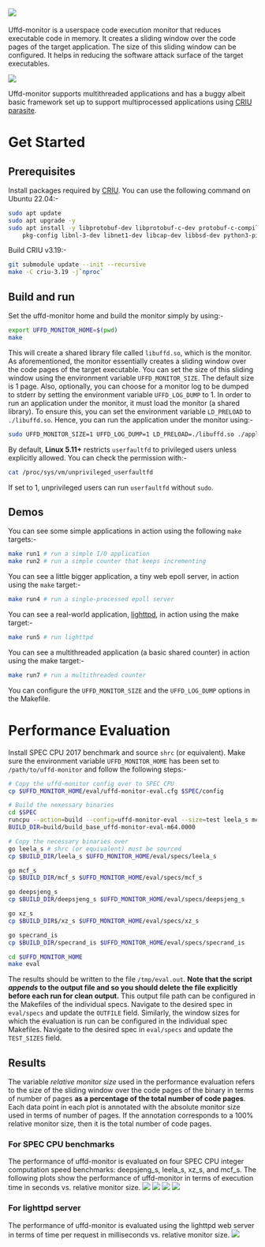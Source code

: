 # ![](images/title.png)

Uffd-monitor is a userspace code execution monitor that reduces executable code in memory. It creates a sliding window over the code pages of the target application. The size of this sliding window can be configured. It helps in reducing the software attack surface of the target executables.

![](images/diagram.png)

Uffd-monitor supports multithreaded applications and has a buggy albeit basic framework set up to support multiprocessed applications using [CRIU parasite](https://criu.org/Parasite_code).

# Get Started

## Prerequisites

Install packages required by [CRIU](https://criu.org/Installation). You can use the following command on Ubuntu 22.04:-
```zsh
sudo apt update
sudo apt upgrade -y
sudo apt install -y libprotobuf-dev libprotobuf-c-dev protobuf-c-compiler protobuf-compiler \
    pkg-config libnl-3-dev libnet1-dev libcap-dev libbsd-dev python3-pip cmake
```
Build CRIU v3.19:-
```zsh
git submodule update --init --recursive
make -C criu-3.19 -j`nproc`
```

## Build and run

Set the uffd-monitor home and build the monitor simply by using:-
```zsh
export UFFD_MONITOR_HOME=$(pwd)
make
```
This will create a shared library file called `libuffd.so`, which is the monitor. As aforementioned, the monitor essentially creates a sliding window over the code pages of the target executable. You can set the size of this sliding window using the environment variable `UFFD_MONITOR_SIZE`. The default size is 1 page. Also, optionally, you can choose for a monitor log to be dumped to stderr by setting the environment variable `UFFD_LOG_DUMP` to 1. In order to run an application under the monitor, it must load the monitor (a shared library). To ensure this, you can set the environment variable `LD_PRELOAD` to `./libuffd.so`. Hence, you can run the application under the monitor using:-
```zsh
sudo UFFD_MONITOR_SIZE=1 UFFD_LOG_DUMP=1 LD_PRELOAD=./libuffd.so ./application
```
By default, **Linux 5.11+** restricts `userfaultfd` to privileged users unless explicitly allowed. You can check the permission with:-
```zsh
cat /proc/sys/vm/unprivileged_userfaultfd
```
If set to 1, unprivileged users can run `userfaultfd` without `sudo`.

## Demos

You can see some simple applications in action using the following `make` targets:-
```zsh
make run1 # run a simple I/O application
make run2 # run a simple counter that keeps incrementing
```
You can see a little bigger application, a tiny web epoll server, in action using the `make` target:-
```zsh
make run4 # run a single-processed epoll server
```
You can see a real-world application, [lighttpd](https://www.lighttpd.net/), in action using the make target:-
```zsh
make run5 # run lighttpd
```
You can see a multithreaded application (a basic shared counter) in action using the make target:-
```zsh
make run7 # run a multithreaded counter
```
You can configure the `UFFD_MONITOR_SIZE` and the `UFFD_LOG_DUMP` options in the Makefile.

# Performance Evaluation

Install SPEC CPU 2017 benchmark and source `shrc` (or equivalent). Make sure the environment variable `UFFD_MONITOR_HOME` has been set to `/path/to/uffd-monitor` and follow the following steps:-
```zsh
# Copy the uffd-monitor config over to SPEC CPU
cp $UFFD_MONITOR_HOME/eval/uffd-monitor-eval.cfg $SPEC/config

# Build the nexessary binaries
cd $SPEC
runcpu --action=build --config=uffd-monitor-eval --size=test leela_s mcf_s deepsjeng_s xz_s specrand_is
BUILD_DIR=build/build_base_uffd-monitor-eval-m64.0000

# Copy the necessary binaries over
go leela_s # shrc (or equivalent) must be sourced
cp $BUILD_DIR/leela_s $UFFD_MONITOR_HOME/eval/specs/leela_s

go mcf_s
cp $BUILD_DIR/mcf_s $UFFD_MONITOR_HOME/eval/specs/mcf_s

go deepsjeng_s
cp $BUILD_DIR/deepsjeng_s $UFFD_MONITOR_HOME/eval/specs/deepsjeng_s

go xz_s
cp $BUILD_DIR$/xz_s $UFFD_MONITOR_HOME/eval/specs/xz_s

go specrand_is
cp $BUILD_DIR/specrand_is $UFFD_MONITOR_HOME/eval/specs/specrand_is

cd $UFFD_MONITOR_HOME
make eval
```
The results should be written to the file `/tmp/eval.out`. **Note that the script *appends* to the output file and so you should delete the file explicitly before each run for clean output.** This output file path can be configured in the Makefiles of the individual specs. Navigate to the desired spec in `eval/specs` and update the `OUTFILE` field. Similarly, the window sizes for which the evaluation is run can be configured in the individual spec Makefiles. Navigate to the desired spec in `eval/specs` and update the `TEST_SIZES` field.

## Results

The variable *relative monitor size* used in the performance evaluation refers to the size of the sliding window over the code pages of the binary in terms of number of pages **as a percentage of the total number of code pages**. Each data point in each plot is annotated with the absolute monitor size used in terms of number of pages. If the annotation corresponds to a 100% relative monitor size, then it is the total number of code pages.

### For SPEC CPU benchmarks

The performance of uffd-monitor is evaluated on four SPEC CPU integer computation speed benchmarks: deepsjeng_s, leela_s, xz_s, and mcf_s. The following plots show the performance of uffd-monitor in terms of execution time in seconds vs. relative monitor size.
![](images/deepsjeng.png)
![](images/leela.png)
![](images/xz.png)
![](images/mcf.png)

### For lighttpd server

The performance of uffd-monitor is evaluated using the lighttpd web server in terms of time per request in milliseconds vs. relative monitor size.
![](images/lighttpd.png)